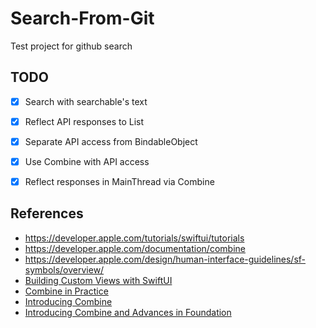 # Search-From-Git
Test project for github search 

## TODO

- [x] Search with searchable's text
- [x] Reflect API responses to List
- [x] Separate API access from BindableObject
- [x] Use Combine with API access
- [x] Reflect responses in MainThread via Combine


## References

- https://developer.apple.com/tutorials/swiftui/tutorials
- https://developer.apple.com/documentation/combine
- https://developer.apple.com/design/human-interface-guidelines/sf-symbols/overview/
- [Building Custom Views with SwiftUI](https://developer.apple.com/videos/play/wwdc2019/237)
- [Combine in Practice](https://developer.apple.com/videos/play/wwdc2019/721)
- [Introducing Combine](https://developer.apple.com/videos/play/wwdc2019/722)
- [Introducing Combine and Advances in Foundation](https://developer.apple.com/videos/play/wwdc2019/711)
